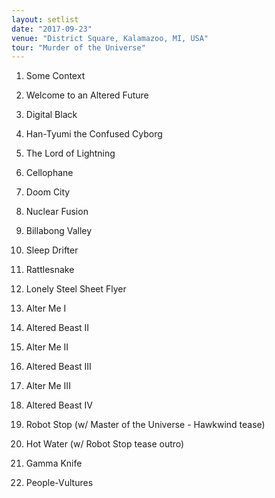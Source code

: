 ```yaml
---
layout: setlist
date: "2017-09-23"
venue: "District Square, Kalamazoo, MI, USA"
tour: "Murder of the Universe"
---
```



 1. Some Context

 2. Welcome to an Altered Future

 3. Digital Black

 4. Han-Tyumi the Confused Cyborg

 5. The Lord of Lightning

 6. Cellophane

 7. Doom City

 8. Nuclear Fusion

 9. Billabong Valley

10. Sleep Drifter

11. Rattlesnake

12. Lonely Steel Sheet Flyer

13. Alter Me I

14. Altered Beast II

15. Alter Me II

16. Altered Beast III

17. Alter Me III

18. Altered Beast IV

19. Robot Stop
    (w/ Master of the Universe - Hawkwind tease)

20. Hot Water
    (w/ Robot Stop tease outro)

21. Gamma Knife

22. People-Vultures
